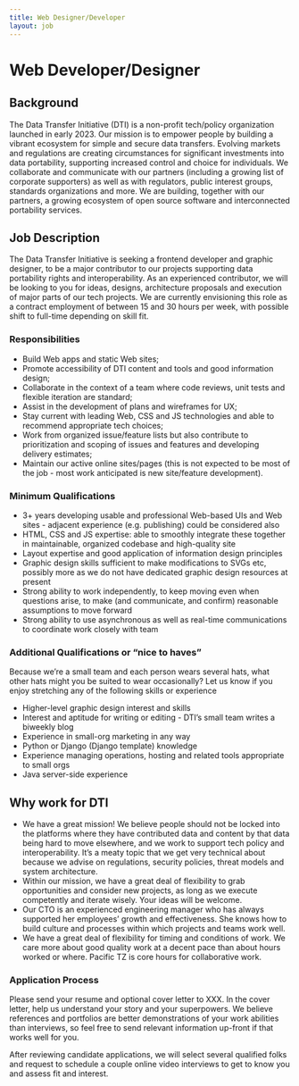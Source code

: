 ```yaml
---
title: Web Designer/Developer
layout: job
---
```


# Web Developer/Designer

## Background

The Data Transfer Initiative (DTI) is a non-profit tech/policy organization launched in early 2023.  Our mission is to empower people by building a vibrant ecosystem for simple and secure data transfers. Evolving markets and regulations are creating circumstances for significant investments into data portability, supporting increased control and choice for individuals. We collaborate and communicate with our partners (including a growing list of corporate supporters) as well as with regulators, public interest groups, standards organizations and more. We are building, together with our partners, a growing ecosystem of open source software and interconnected portability services. 

## Job Description

The Data Transfer Initiative is seeking a frontend developer and graphic designer, to be a major contributor to our projects supporting data portability rights and interoperability. As an experienced contributor, we will be looking to you for ideas, designs, architecture proposals and execution of major parts of our tech projects. We are currently envisioning this role as a contract employment of between 15 and 30 hours per week, with possible shift to full-time depending on skill fit.

### Responsibilities

* Build Web apps and static Web sites; 
* Promote accessibility of DTI content and tools and good information design;
* Collaborate in the context of a team where code reviews, unit tests and flexible iteration are standard;
* Assist in the development of plans and wireframes for UX;
* Stay current with leading Web, CSS and JS technologies and able to recommend appropriate tech choices;
* Work from organized issue/feature lists but also contribute to prioritization and scoping of issues and features and developing delivery estimates;
* Maintain our active online sites/pages (this is not expected to be most of the job - most work anticipated is new site/feature development).

### Minimum Qualifications

* 3+ years developing usable and professional Web-based UIs and Web sites - adjacent experience (e.g. publishing) could be considered also
* HTML, CSS and JS expertise: able to smoothly integrate these together in maintainable, organized codebase and high-quality site
* Layout expertise and good application of information design principles
* Graphic design skills sufficient to make modifications to SVGs etc, possibly more as we do not have dedicated graphic design resources at present
* Strong ability to work independently, to keep moving even when questions arise, to make (and communicate, and confirm) reasonable assumptions to move forward
* Strong ability to use asynchronous as well as real-time communications to coordinate work closely with team

### Additional Qualifications or “nice to haves”

Because we’re a small team and each person wears several hats, what other hats might you be suited to wear occasionally? Let us know if you enjoy stretching any of the following skills or experience
* Higher-level graphic design interest and skills
* Interest and aptitude for writing or editing - DTI’s small team writes a biweekly blog
* Experience in small-org marketing in any way
* Python or Django (Django template) knowledge
* Experience managing operations, hosting and related tools appropriate to small orgs
* Java server-side experience 

## Why work for DTI

* We have a great mission! We believe people should not be locked into the platforms where they have contributed data and content by that data being hard to move elsewhere, and we work to support tech policy and interoperability. It’s a meaty topic that we get very technical about because we advise on regulations, security policies, threat models and system architecture.
* Within our mission, we have a great deal of flexibility to grab opportunities and consider new projects, as long as we execute competently and iterate wisely. Your ideas will be welcome.
* Our CTO is an experienced engineering manager who has always supported her employees’ growth and effectiveness. She knows how to build culture and processes within which projects and teams work well.
* We have a great deal of flexibility for timing and conditions of work. We care more about good quality work at a decent pace than about hours worked or where. Pacific TZ is core hours for collaborative work.


### Application Process
Please send your resume and optional cover letter to XXX. In the cover letter, help us understand your story and your superpowers. We believe references and portfolios are better demonstrations of your work abilities than interviews, so feel free to send relevant information  up-front if that works well for you.  

After reviewing candidate applications, we will select several qualified folks and request to schedule a couple online video interviews to get to know you and assess fit and interest.


